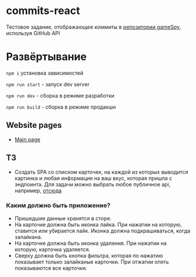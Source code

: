 # commits-react
Тестовое задание, отображающее коммиты в [репозитории gameSpy](https://github.com/ftigran/gameSpy/), используя GitHub API


# Развёртывание

`npm i` установка зависимостей

`npm run start` - запуск dev server

`npm run dev` - сборка в режиме разработки

`npm run build` - сборка в режиме продакшн

## Website pages
+ [Main page](https://ftigran.github.io/commits-react/)

## ТЗ
+ Создать SPA со списком карточек, на каждой из которых выводится картинка и любая информация на ваш вкус, которая пришла с эндпоинта. Для задачи можно выбрать любое публичное api, например,  [отсюда](https://github.com/public-apis/public-apis/)
### Каким должно быть приложение?
+ Пришедшие данные хранятся в сторе.
+ На карточке должна быть иконка лайка. При нажатии на которую, ставится или убирается лайк. Иконка должна подкрашиваться, когда залайкана.
+ На карточке должна быть иконка удаления. При нажатии на которую, карточка удаляется.
+ Сверху должна быть кнопка фильтра, которая по нажатию показывает только залайканые карточки. При отжатии опять показываются все карточки.
